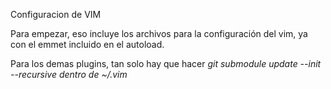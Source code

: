 Configuracion de VIM

Para empezar, eso incluye los archivos para la configuración del vim, ya con el emmet incluido en el autoload.

Para los demas plugins, tan solo hay que hacer <i>git submodule update --init --recursive<i> dentro de ~/.vim
